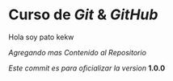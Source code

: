 # Curso de _Git_ & _GitHub_

Hola soy pato kekw

*Agregando mas Contenido al Repositorio*

*Este commit es para oficializar la version* **1.0.0**
